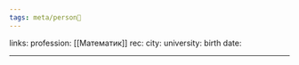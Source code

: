```yaml
---
tags: meta/person👤
---
```

links:
profession: [[Математик]]
rec:
city: 
university: 
birth date: 

---
